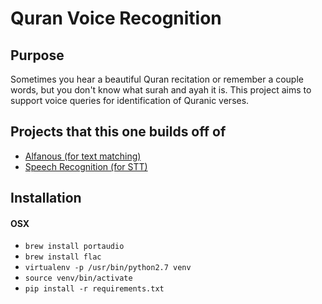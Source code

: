 # Quran Voice Recognition

## Purpose
Sometimes you hear a beautiful Quran recitation or remember a couple words, but you don't know what surah and ayah it is. This project aims to support voice queries for identification of Quranic verses. 

## Projects that this one builds off of
- [Alfanous (for text matching)](https://github.com/assem-ch/alfanous)
- [Speech Recognition (for STT)](https://github.com/Uberi/speech_recognition)

## Installation
#### OSX
- `brew install portaudio`
- `brew install flac`
- `virtualenv -p /usr/bin/python2.7 venv`
- `source venv/bin/activate`
- `pip install -r requirements.txt`

